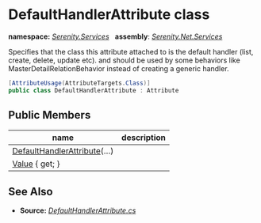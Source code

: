 # DefaultHandlerAttribute class
**namespace:** *[Serenity.Services](../README.md#serenity.services-namespace)*   **assembly**: *[Serenity.Net.Services](../README.md)*

Specifies that the class this attribute attached to is the default handler (list, create, delete, update etc). and should be used by some behaviors like MasterDetailRelationBehavior instead of creating a generic handler.

```csharp
[AttributeUsage(AttributeTargets.Class)]
public class DefaultHandlerAttribute : Attribute
```

## Public Members

| name | description |
| --- | --- |
| [DefaultHandlerAttribute](DefaultHandlerAttribute/DefaultHandlerAttribute.md)(…) |  |
| [Value](DefaultHandlerAttribute/Value.md) { get; } |  |

## See Also

* **Source:** *[DefaultHandlerAttribute.cs](https://github.com/serenity-is/Serenity/blob/master/src/Serenity.Net.Services/RequestHandlers/Handler/DefaultHandlerAttribute.cs)*